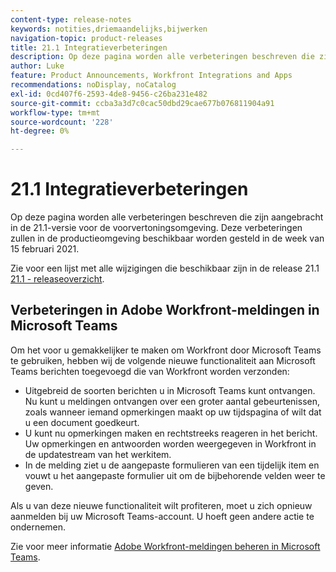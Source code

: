 ```yaml
---
content-type: release-notes
keywords: notities,driemaandelijks,bijwerken
navigation-topic: product-releases
title: 21.1 Integratieverbeteringen
description: Op deze pagina worden alle verbeteringen beschreven die zijn aangebracht in de 21.1-versie voor de voorvertoningsomgeving. Deze verbeteringen zullen in de productieomgeving beschikbaar worden gesteld in de week van 15 februari 2021.
author: Luke
feature: Product Announcements, Workfront Integrations and Apps
recommendations: noDisplay, noCatalog
exl-id: 0cd407f6-2593-4de8-9456-c26ba231e482
source-git-commit: ccba3a3d7c0cac50dbd29cae677b076811904a91
workflow-type: tm+mt
source-wordcount: '228'
ht-degree: 0%

---
```


# 21.1 Integratieverbeteringen

Op deze pagina worden alle verbeteringen beschreven die zijn aangebracht in de 21.1-versie voor de voorvertoningsomgeving. Deze verbeteringen zullen in de productieomgeving beschikbaar worden gesteld in de week van 15 februari 2021.

Zie voor een lijst met alle wijzigingen die beschikbaar zijn in de release 21.1 [21.1 - releaseoverzicht](../../../product-announcements/product-releases/21.1-release-activity/21-1-release-overview.md).

## Verbeteringen in Adobe Workfront-meldingen in Microsoft Teams

Om het voor u gemakkelijker te maken om Workfront door Microsoft Teams te gebruiken, hebben wij de volgende nieuwe functionaliteit aan Microsoft Teams berichten toegevoegd die van Workfront worden verzonden:

* Uitgebreid de soorten berichten u in Microsoft Teams kunt ontvangen. Nu kunt u meldingen ontvangen over een groter aantal gebeurtenissen, zoals wanneer iemand opmerkingen maakt op uw tijdspagina of wilt dat u een document goedkeurt.
* U kunt nu opmerkingen maken en rechtstreeks reageren in het bericht. Uw opmerkingen en antwoorden worden weergegeven in Workfront in de updatestream van het werkitem.
* In de melding ziet u de aangepaste formulieren van een tijdelijk item en vouwt u het aangepaste formulier uit om de bijbehorende velden weer te geven.

Als u van deze nieuwe functionaliteit wilt profiteren, moet u zich opnieuw aanmelden bij uw Microsoft Teams-account. U hoeft geen andere actie te ondernemen.

Zie voor meer informatie [Adobe Workfront-meldingen beheren in Microsoft Teams](../../../workfront-integrations-and-apps/using-workfront-with-microsoft-teams/manage-wf-notifications-approval-requests-ms-teams.md).

